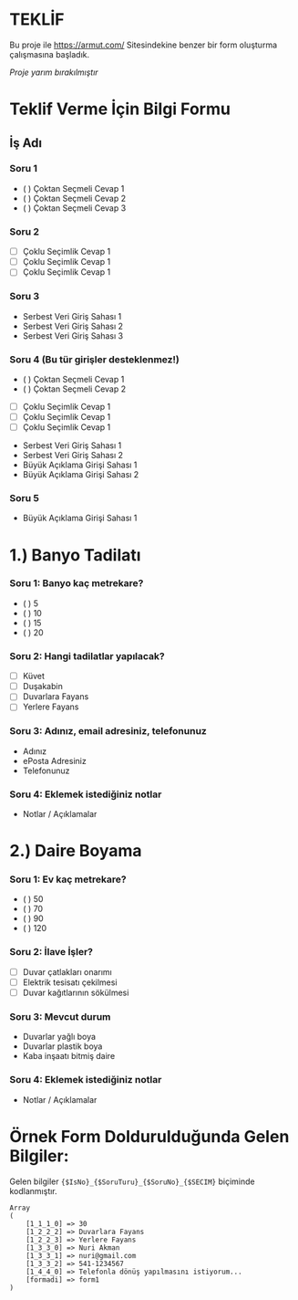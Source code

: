 # TEKLİF

Bu proje ile https://armut.com/ Sitesindekine benzer bir form oluşturma çalışmasına başladık.

*Proje yarım bırakılmıştır*



# Teklif Verme İçin Bilgi Formu

## İş Adı
### Soru 1
- ( ) Çoktan Seçmeli Cevap 1
- ( ) Çoktan Seçmeli Cevap 2
- ( ) Çoktan Seçmeli Cevap 3
### Soru 2
- [ ] Çoklu Seçimlik Cevap 1
- [ ] Çoklu Seçimlik Cevap 1
- [ ] Çoklu Seçimlik Cevap 1
### Soru 3
- Serbest Veri Giriş Sahası 1
- Serbest Veri Giriş Sahası 2
- Serbest Veri Giriş Sahası 3
### Soru 4 (Bu tür girişler desteklenmez!)
- ( ) Çoktan Seçmeli Cevap 1
- ( ) Çoktan Seçmeli Cevap 2
- [ ] Çoklu Seçimlik Cevap 1
- [ ] Çoklu Seçimlik Cevap 1
- [ ] Çoklu Seçimlik Cevap 1
- Serbest Veri Giriş Sahası 1
- Serbest Veri Giriş Sahası 2
- Büyük Açıklama Girişi Sahası 1
- Büyük Açıklama Girişi Sahası 2
### Soru 5
- Büyük Açıklama Girişi Sahası 1



# 1.) Banyo Tadilatı

### Soru 1: Banyo kaç metrekare?
- ( ) 5
- ( ) 10
- ( ) 15
- ( ) 20
### Soru 2: Hangi tadilatlar yapılacak?
- [ ] Küvet
- [ ] Duşakabin
- [ ] Duvarlara Fayans
- [ ] Yerlere Fayans
### Soru 3: Adınız, email adresiniz, telefonunuz
- Adınız
- ePosta Adresiniz
- Telefonunuz
### Soru 4: Eklemek istediğiniz notlar
- Notlar / Açıklamalar



# 2.) Daire Boyama
### Soru 1: Ev kaç metrekare?
- ( ) 50
- ( ) 70
- ( ) 90
- ( ) 120
### Soru 2: İlave İşler?
- [ ] Duvar çatlakları onarımı
- [ ] Elektrik tesisatı çekilmesi
- [ ] Duvar kağıtlarının sökülmesi
### Soru 3: Mevcut durum
- Duvarlar yağlı boya
- Duvarlar plastik boya
- Kaba inşaatı bitmiş daire
### Soru 4: Eklemek istediğiniz notlar
- Notlar / Açıklamalar



# Örnek Form Doldurulduğunda Gelen Bilgiler:
Gelen bilgiler ```{$IsNo}_{$SoruTuru}_{$SoruNo}_{$SECIM}``` biçiminde kodlanmıştır.

```
Array
(
    [1_1_1_0] => 30
    [1_2_2_2] => Duvarlara Fayans
    [1_2_2_3] => Yerlere Fayans
    [1_3_3_0] => Nuri Akman
    [1_3_3_1] => nuri@gmail.com
    [1_3_3_2] => 541-1234567
    [1_4_4_0] => Telefonla dönüş yapılmasını istiyorum...
    [formadi] => form1
)
```
